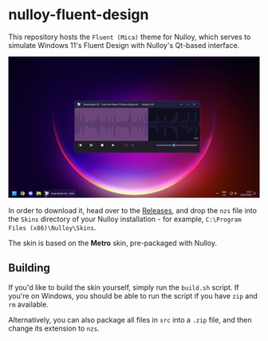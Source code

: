 # nulloy-fluent-design
This repository hosts the `Fluent (Mica)` theme for Nulloy, which serves to simulate Windows 11's Fluent Design with Nulloy's Qt-based interface.

![Screenshot showing Nulloy with the skin](./screenshot.png)

In order to download it, head over to the [Releases](https://github.com/ascpixi/nulloy-fluent-design/releases), and drop the `nzs` file into the `Skins` directory of your Nulloy installation - for example, `C:\Program Files (x86)\Nulloy\Skins`.

The skin is based on the **Metro** skin, pre-packaged with Nulloy.

## Building
If you'd like to build the skin yourself, simply run the `build.sh` script. If you're on Windows, you should be able to run the script if you have `zip` and `rm` available.

Alternatively, you can also package all files in `src` into a `.zip` file, and then change its extension to `nzs`.